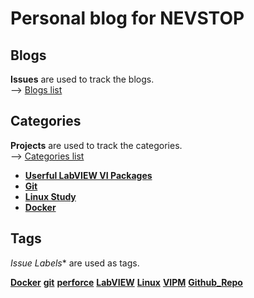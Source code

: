 # Personal blog for NEVSTOP

## Blogs

**Issues** are used to track the blogs.    
--> [Blogs list](https://github.com/nevstop/nevstop.github.io/issues?q=is%3Aissue+is%3Aclosed)

## Categories

**Projects** are used to track the categories.    
--> [Categories list](https://github.com/nevstop/nevstop.github.io/projects)

 - [**Userful LabVIEW VI Packages**](https://github.com/nevstop/nevstop.github.io/projects/1)
 - [**Git**](https://github.com/nevstop/nevstop.github.io/projects/2)
 - [**Linux Study**](https://github.com/nevstop/nevstop.github.io/projects/3)
 - [**Docker**](https://github.com/nevstop/nevstop.github.io/projects/4)
 
## Tags

*Issue Labels** are used as tags.   

[**Docker**](https://github.com/nevstop/nevstop.github.io/labels/Docker)
[**git**](https://github.com/nevstop/nevstop.github.io/labels/git)
[**perforce**](https://github.com/nevstop/nevstop.github.io/labels/perforce)
[**LabVIEW**](https://github.com/nevstop/nevstop.github.io/labels/LabVIEW)
[**Linux**](https://github.com/nevstop/nevstop.github.io/labels/Linux)
[**VIPM**](https://github.com/nevstop/nevstop.github.io/labels/VIPM)
[**Github_Repo**](https://github.com/nevstop/nevstop.github.io/labels/Github_Repo)
